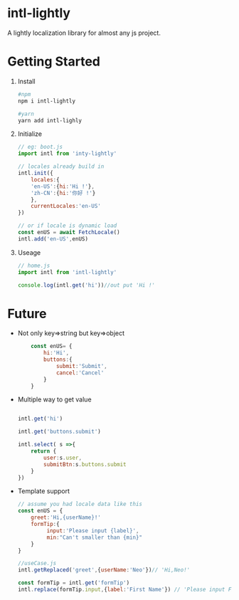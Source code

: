 # intl-lightly
A lightly localization library for almost any js project.

# Getting Started

1. Install
    ```zsh
    #npm
    npm i intl-lightly

    #yarn
    yarn add intl-lighly
    ```
2. Initialize
    ```js
    // eg: boot.js
    import intl from 'inty-lightly'

    // locales already build in
    intl.init({
        locales:{
        'en-US':{hi:'Hi !'},
        'zh-CN':{hi:'你好 !'}
        },
        currentLocales:'en-US'
    })

    // or if locale is dynamic load
    const enUS = await FetchLocale() 
    intl.add('en-US',enUS)

    ```
3. Useage
    ```js
    // home.js
    import intl from 'intl-lightly'

    console.log(intl.get('hi'))//out put 'Hi !'
    ```

# Future
* Not only key=>string but key=>object
    ```js
        const enUS= {
            hi:'Hi',
            buttons:{
                submit:'Submit',
                cancel:'Cancel'
            }
        }

    ```
* Multiple way to get value
    ```js

    intl.get('hi')

    intl.get('buttons.submit')

    intl.select( s =>{
        return {
            user:s.user,
            submitBtn:s.buttons.submit
        }
    })

    ```
* Template support
    ```js
    // assume you had locale data like this
    const enUS = {
        greet:'Hi,{userName}!'
        formTip:{
             input:'Please input {label}',
             min:"Can't smaller than {min}"
        }
    }

    //useCase.js
    intl.getReplaced('greet',{userName:'Neo'})// 'Hi,Neo!'

    const formTip = intl.get('formTip')
    intl.replace(formTip.input,{label:'First Name'}) // 'Please input First Name'
    ```